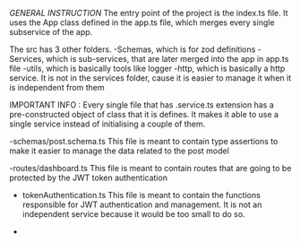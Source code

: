 *GENERAL INSTRUCTION*
The entry point of the project is the index.ts file. It uses the App class defined in the app.ts file, which merges every single subservice of the app.

The src has 3 other folders.
-Schemas, which is for zod definitions
-Services, which is sub-services, that are later merged into the app in app.ts file
-utils, which is basically tools like logger
-http, which is basically a http service. It is not in the services folder, cause it is easier to manage it when it is independent from them

IMPORTANT INFO : Every single file that has .service.ts extension has a pre-constructed object of class that it is defines. It makes it able to use a single service instead of initialising a couple of them.

-schemas/post.schema.ts
    This file is meant to contain type assertions to make it easier to manage the data related to the post model

-routes/dashboard.ts 
    This file is meant to contain routes that are going to be protected by the JWT token authentication

- tokenAuthentication.ts
    This file is meant to contain the functions responsible for JWT authentication and management. It is not an independent service because it would be too small to do so.

- 